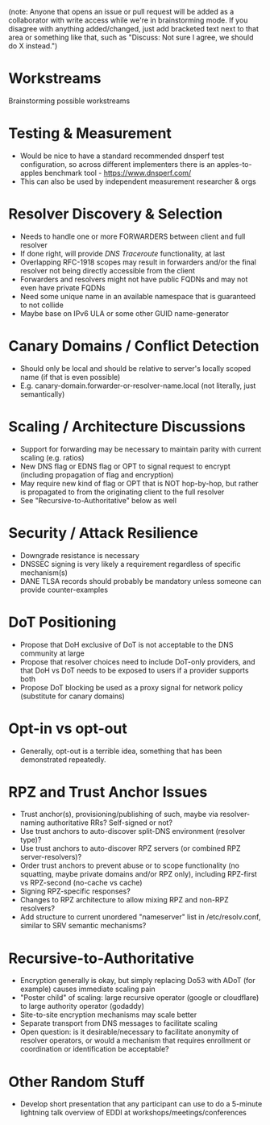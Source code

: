 (note: Anyone that opens an issue or pull request will be added as a collaborator with write access while we're in brainstorming mode. If you disagree with anything added/changed, just add bracketed text next to that area or something like that, such as "Discuss: Not sure I agree, we should do X instead.")


# Workstreams
Brainstorming possible workstreams


# Testing & Measurement
- Would be nice to have a standard recommended dnsperf test configuration, so across different implementers there is an apples-to-apples benchmark tool - https://www.dnsperf.com/
- This can also be used by independent measurement researcher & orgs

# Resolver Discovery & Selection
- Needs to handle one or more FORWARDERS between client and full resolver
- If done right, will provide _DNS Traceroute_ functionality, at last
- Overlapping RFC-1918 scopes may result in forwarders and/or the final resolver not being directly accessible from the client
- Forwarders and resolvers might not have public FQDNs and may not even have private FQDNs
- Need some unique name in an available namespace that is guaranteed to not collide
- Maybe base on IPv6 ULA or some other GUID name-generator

# Canary Domains / Conflict Detection
- Should only be local and should be relative to server's locally scoped name (if that is even possible)
- E.g. canary-domain.forwarder-or-resolver-name.local (not literally, just semantically)

# Scaling / Architecture Discussions
- Support for forwarding may be necessary to maintain parity with current scaling (e.g. ratios)
- New DNS flag or EDNS flag or OPT to signal request to encrypt (including propagation of flag and encryption)
- May require new kind of flag or OPT that is NOT hop-by-hop, but rather is propagated to from the originating client to the full resolver
- See "Recursive-to-Authoritative" below as well

# Security / Attack Resilience
- Downgrade resistance is necessary
- DNSSEC signing is very likely a requirement regardless of specific mechanism(s)
- DANE TLSA records should probably be mandatory unless someone can provide counter-examples

# DoT Positioning
- Propose that DoH exclusive of DoT is not acceptable to the DNS community at large
- Propose that resolver choices need to include DoT-only providers, and that DoH vs DoT needs to be exposed to users if a provider supports both
- Propose DoT blocking be used as a proxy signal for network policy (substitute for canary domains)

# Opt-in vs opt-out
- Generally, opt-out is a terrible idea, something that has been demonstrated repeatedly.

# RPZ and Trust Anchor Issues
- Trust anchor(s), provisioning/publishing of such, maybe via resolver-naming authoritative RRs? Self-signed or not?
- Use trust anchors to auto-discover split-DNS environment (resolver type)?
- Use trust anchors to auto-discover RPZ servers (or combined RPZ server-resolvers)?
- Order trust anchors to prevent abuse or to scope functionality (no squatting, maybe private domains and/or RPZ only), including RPZ-first vs RPZ-second (no-cache vs cache)
- Signing RPZ-specific responses?
- Changes to RPZ architecture to allow mixing RPZ and non-RPZ resolvers?
- Add structure to current unordered "nameserver" list in /etc/resolv.conf, similar to SRV semantic mechanisms?

# Recursive-to-Authoritative
- Encryption generally is okay, but simply replacing Do53 with ADoT (for example) causes immediate scaling pain
- "Poster child" of scaling: large recursive operator (google or cloudflare) to large authority operator (godaddy)
- Site-to-site encryption mechanisms may scale better
- Separate transport from DNS messages to facilitate scaling
- Open question: is it desirable/necessary to facilitate anonymity of resolver operators, or would a mechanism that requires enrollment or coordination or identification be acceptable?

# Other Random Stuff
- Develop short presentation that any participant can use to do a 5-minute lightning talk overview of EDDI at workshops/meetings/conferences
